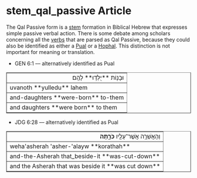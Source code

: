 # stem_qal_passive Article
The Qal Passive form is a [stem](https://git.door43.org/Door43/en-uhg/src/master/content/stem/02.md) formation in Biblical Hebrew that expresses simple passive verbal action. There is some debate among scholars concerning all the [verbs](https://git.door43.org/Door43/en-uhg/src/master/content/verb/02.md) that are parsed as Qal Passive, because they could also be identified as either a [Pual](https://git.door43.org/Door43/en-uhg/src/master/content/stem_pual/02.md) or a [Hophal](https://git.door43.org/Door43/en-uhg/src/master/content/stem_hophal/02.md). This distinction is not important for meaning or translation.

* GEN 6:1 –– alternatively identified as Pual
<table border="1" class="docutils">
<colgroup>
<col width="100%" />
</colgroup>
<tbody valign="top">
<tr class="row-odd" align="right"><td>וּבָנ֖וֹת **יֻלְּד֥וּ** לָהֶֽם׃</td>
</tr>
<tr class="row-even"><td>uvanoth **yulledu** lahem</td>
</tr>
<tr class="row-odd"><td>and-daughters **were-born** to-them</td>
</tr>
<tr class="row-even"><td>and daughters **were born** to them</td>
</tr>
</tbody>
</table>

* JDG 6:28 –– alternatively identified as Pual
<table border="1" class="docutils">
<colgroup>
<col width="100%" />
</colgroup>
<tbody valign="top">
<tr class="row-odd" align="right"><td>וְהָאֲשֵׁרָ֥ה אֲשֶׁר־עָלָ֖יו <b>כֹּרָ֑תָה</b></td>
</tr>
<tr class="row-even"><td>weha'asherah 'asher-'alayw **korathah**</td>
</tr>
<tr class="row-odd"><td>and-the-Asherah that_beside-it **was-cut-down**</td>
</tr>
<tr class="row-even"><td>and the Asherah that was beside it **was cut down**</td>
</tr>
</tbody>
</table>